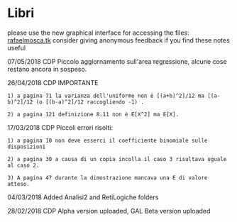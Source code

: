 # Libri
please use the new graphical interface for accessing the files: [rafaelmosca.tk](http://rfma23.github.io/documents.html)
consider giving anonymous feedback if you find these notes useful

07/05/2018 CDP Piccolo aggiornamento sull'area regressione, alcune cose restano ancora in sospeso.

26/04/2018 CDP IMPORTANTE
    
    1) a pagina 71 la varianza dell'uniforme non è [(a+b)^2]/12 ma [(a-b)^2]/12 (o [(b-a)^2]/12 raccogliendo -1) .
    
    2) a pagina 121 definizione 8.11 non è E[X^2] ma E[X].
    
17/03/2018 CDP Piccoli errori risolti:

    1) a pagina 10 non deve esserci il coefficiente binomiale sulle disposizioni
    
    2) a pagina 30 a causa di un copia incolla il caso 3 risultava uguale al caso 2.
    
    3) A pagina 47 durante la dimostrazione mancava una E di valore atteso.

04/03/2018 Added Analisi2 and RetiLogiche folders

28/02/2018 CDP Alpha version uploaded, GAL Beta version uploaded 
 
